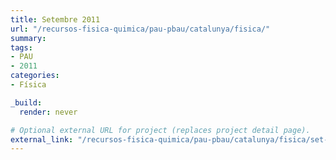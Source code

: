 ```yaml
---
title: Setembre 2011
url: "/recursos-fisica-quimica/pau-pbau/catalunya/fisica/"
summary:
tags:
- PAU
- 2011
categories:
- Física

_build:
  render: never

# Optional external URL for project (replaces project detail page).
external_link: "/recursos-fisica-quimica/pau-pbau/catalunya/fisica/set-2011.pdf"
---
```

